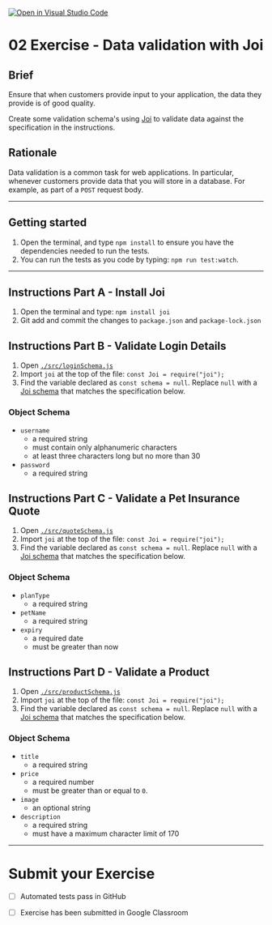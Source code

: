 [![Open in Visual Studio Code](https://classroom.github.com/assets/open-in-vscode-718a45dd9cf7e7f842a935f5ebbe5719a5e09af4491e668f4dbf3b35d5cca122.svg)](https://classroom.github.com/online_ide?assignment_repo_id=11250000&assignment_repo_type=AssignmentRepo)
# 02 Exercise - Data validation with Joi 

## Brief

Ensure that when customers provide input to your application, the data they provide is of good quality. 

Create some validation schema's using [Joi](https://joi.dev/api/?v=17.4.2#introduction) to validate data against the specification in the instructions.

## Rationale

Data validation is a common task for web applications. In particular, whenever customers provide data that you will store in a database. For example, as part of a `POST` request body.

---

## Getting started

1. Open the terminal, and type `npm install` to ensure you have the dependencies needed to run the tests.
2. You can run the tests as you code by typing: `npm run test:watch`.

---

## Instructions Part A - Install Joi

1. Open the terminal and type: `npm install joi`
2. Git add and commit the changes to `package.json` and `package-lock.json`

## Instructions Part B - Validate Login Details

1. Open [`./src/loginSchema.js`](./src/loginSchema.js)
2. Import `joi` at the top of the file: `const Joi = require("joi");`
3. Find the variable declared as `const schema = null`. Replace `null` with a [Joi schema](https://joi.dev/api/?v=17.4.2#example) that matches the specification below.

### Object Schema

- `username`
   - a required string
   - must contain only alphanumeric characters
   - at least three characters long but no more than 30
- `password`
   - a required string

## Instructions Part C - Validate a Pet Insurance Quote

1. Open [`./src/quoteSchema.js`](./src/quoteSchema.js)
2. Import `joi` at the top of the file: `const Joi = require("joi");`
3. Find the variable declared as `const schema = null`. Replace `null` with a [Joi schema](https://joi.dev/api/?v=17.4.2#example) that matches the specification below.

### Object Schema

- `planType`
  - a required string
- `petName`
  - a required string
- `expiry`
  - a required date
  - must be greater than now

## Instructions Part D - Validate a Product

1. Open [`./src/productSchema.js`](./src/productSchema.js)
2. Import `joi` at the top of the file: `const Joi = require("joi");`
3. Find the variable declared as `const schema = null`. Replace `null` with a [Joi schema](https://joi.dev/api/?v=17.4.2#example) that matches the specification below.

### Object Schema

- `title`
  - a required string
- `price`
  - a required number
  - must be greater than or equal to `0`.
- `image`
  - an optional string
- `description`
  - a required string
  - must have a maximum character limit of 170

--- 

# Submit your Exercise

- [ ] Automated tests pass in GitHub
- [ ] Exercise has been submitted in Google Classroom

